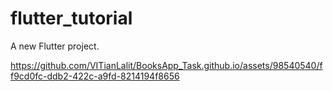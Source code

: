 # flutter_tutorial

A new Flutter project.




https://github.com/VITianLalit/BooksApp_Task.github.io/assets/98540540/ff9cd0fc-ddb2-422c-a9fd-8214194f8656

